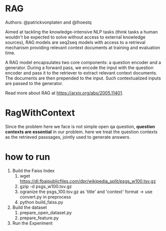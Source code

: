# RAG

Authors: @patrickvonplaten and @lhoestq

Aimed at tackling the knowledge-intensive NLP tasks (think tasks a human wouldn't be expected to solve without access to external knowledge sources), RAG models are seq2seq models with access to a retrieval mechanism providing relevant context documents at training and evaluation time.

A RAG model encapsulates two core components: a question encoder and a generator. During a forward pass, we encode the input with the question encoder and pass it to the retriever to extract relevant context documents. The documents are then prepended to the input. Such contextualized inputs are passed to the generator.

Read more about RAG at https://arxiv.org/abs/2005.11401.

# RagWithContext

Since the problem here we face is not simple open qa question, **question contexts are essential** in our problem.
here we treat the question contexts as the retrieved passsages, jointly used to generate answers.

# how to run
1. Build the Faiss Index
    1. wget https://dl.fbaipublicfiles.com/dpr/wikipedia_split/psgs_w100.tsv.gz
    2. gzip -d psgs_w100.tsv.gz
    3. ogranize the psgs_100.tsv.gz as 'title' and 'context' format -> use convert.py in preprocess
    4. python build_faiss.py
2. Build the dataset
    1. prepare_open_dataset.py
    2. prepare_feature.py
3. Run the Experiment
